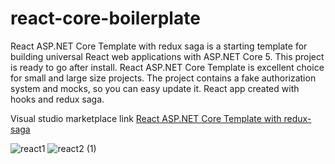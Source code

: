 # react-core-boilerplate
React ASP.NET Core Template with redux saga is a starting template for building universal React web applications with ASP.NET Core 5. This project is ready to go after install. React ASP.NET Core Template is excellent choice for small and large size projects. The project contains a fake authorization system and mocks, so you can easy update it. React app created with hooks and redux saga.

Visual studio marketplace link  <a href='https://marketplace.visualstudio.com/items?itemName=Vladyslav-kozh.reacttemplate1' target='_blank' >React ASP.NET Core Template with redux-saga</a>

![react1](https://user-images.githubusercontent.com/91275324/135396269-538c96a4-22c3-4cb4-ac70-5543f5c7fccd.png)
![react2 (1)](https://user-images.githubusercontent.com/91275324/135396291-739f1931-6da0-4d80-a0b7-aa4ac7ad39fe.png)
